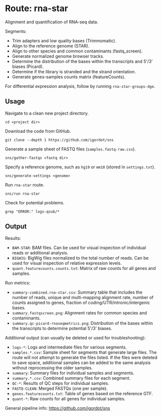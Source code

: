# Route: rna-star

Alignment and quantification of RNA-seq data.

Segments:

* Trim adapters and low quality bases (Trimmomatic).
* Align to the reference genome (STAR).
* Align to other species and common contaminants (fastq_screen).
* Generate normalized genome browser tracks.
* Determine the distribution of the bases within the transcripts and 5'/3' biases (Picard).
* Determine if the library is stranded and the strand orientation.
* Generate genes-samples counts matrix (featureCounts).

For differential expression analysis, follow by running `rna-star-groups-dge`.

## Usage

Navigate to a clean new project directory.

```
cd <project dir>
```

Download the code from GitHub.

```
git clone --depth 1 https://github.com/igordot/sns
```

Generate a sample sheet of FASTQ files (`samples.fastq-raw.csv`).

```
sns/gather-fastqs <fastq dir>
```

Specify a reference genome, such as `hg19` or `mm10` (stored in `settings.txt`).

```
sns/generate-settings <genome>
```

Run `rna-star` route.

```
sns/run rna-star
```

Check for potential problems.

```
grep "ERROR:" logs-qsub/*
```

## Output

Results:

* `BAM-STAR`: BAM files. Can be used for visual inspection of individual reads or additional analysis.
* `BIGWIG`: BigWig files normalized to the total number of reads. Can be used for visual inspection of relative expression levels.
* `quant.featurecounts.counts.txt`: Matrix of raw counts for all genes and samples.

Run metrics:

* `summary-combined.rna-star.csv`: Summary table that includes the number of reads, unique and multi-mapping alignment rate, number of counts assigned to genes, fraction of coding/UTR/intronic/intergenic bases.
* `summary.fastqscreen.png`: Alignment rates for common species and contaminants.
* `summary.qc-picard-rnaseqmetrics.png`: Distribution of the bases within the transcripts to determine potential 5'/3' biases.

Additional output (can usually be deleted or used for troubleshooting):

* `logs-*`: Logs and intermediate files for various segments.
* `samples.*.csv`: Sample sheet for segments that generate large files. The route will not attempt to generate the files listed. If the files were deleted to save space, additional samples can be added to the same analysis without reprocessing the older samples.
* `summary`: Summary files for individual samples and segments.
* `summary.*.csv`: Combined summary files for each segment.
* `QC-*`: Results of QC steps for individual samples.
* `FASTQ-CLEAN`: Merged FASTQs (one per sample).
* `genes.featurecounts.txt`: Table of genes based on the reference GTF.
* `quant-*`: Raw counts for all genes for individual samples.

General pipeline info: https://github.com/igordot/sns
